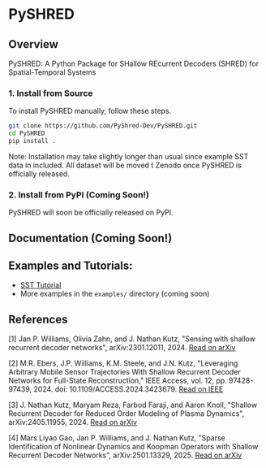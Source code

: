# PySHRED

## Overview

PySHRED: A Python Package for SHallow REcurrent Decoders (SHRED) for Spatial-Temporal Systems

### **1. Install from Source**
To install PySHRED manually, follow these steps.
```bash
git clone https://github.com/PyShred-Dev/PySHRED.git
cd PySHRED
pip install .
```
Note: Installation may take slightly longer than usual since example SST data in included. All dataset will be moved t Zenodo once PySHRED is officially released.

### **2. Install from PyPI (Coming Soon!)**
PySHRED will soon be officially released on PyPI.

## Documentation (Coming Soon!)

## Examples and Tutorials:
- [SST Tutorial](https://github.com/PyShred-Dev/PySHRED/blob/main/examples/SST_Tutorial.ipynb)
- More examples in the `examples/` directory (coming soon)

## References

[1] Jan P. Williams, Olivia Zahn, and J. Nathan Kutz, "Sensing with shallow recurrent
decoder networks", arXiv:2301.12011, 2024.
[Read on arXiv](https://arxiv.org/abs/2301.12011)

[2] M.R. Ebers, J.P. Williams, K.M. Steele, and J.N. Kutz, "Leveraging Arbitrary Mobile
Sensor Trajectories With Shallow Recurrent Decoder Networks for Full-State Reconstruction,"
IEEE Access, vol. 12, pp. 97428-97439, 2024. doi: 10.1109/ACCESS.2024.3423679.
[Read on IEEE](https://ieeexplore.ieee.org/abstract/document/10584544)

[3] J. Nathan Kutz, Maryam Reza, Farbod Faraji, and Aaron Knoll, "Shallow Recurrent Decoder
for Reduced Order Modeling of Plasma Dynamics", arXiv:2405.11955, 2024.
[Read on arXiv](https://arxiv.org/abs/2405.11955)

[4] Mars Liyao Gao, Jan P. Williams, and J. Nathan Kutz, "Sparse Identification of Nonlinear Dynamics and Koopman Operators with Shallow Recurrent Decoder Networks", arXiv:2501.13329, 2025.
[Read on arXiv](https://arxiv.org/abs/2501.13329)
